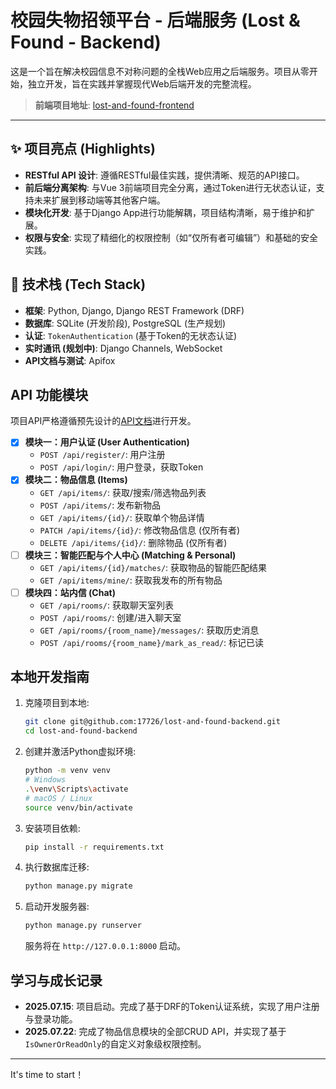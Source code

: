 # 校园失物招领平台 - 后端服务 (Lost & Found - Backend)

这是一个旨在解决校园信息不对称问题的全栈Web应用之后端服务。项目从零开始，独立开发，旨在实践并掌握现代Web后端开发的完整流程。

> **前端项目地址**: [lost-and-found-frontend](https://github.com/17726/lost-and-found-frontend)

---

## ✨ 项目亮点 (Highlights)

*   **RESTful API 设计**: 遵循RESTful最佳实践，提供清晰、规范的API接口。
*   **前后端分离架构**: 与Vue 3前端项目完全分离，通过Token进行无状态认证，支持未来扩展到移动端等其他客户端。
*   **模块化开发**: 基于Django App进行功能解耦，项目结构清晰，易于维护和扩展。
*   **权限与安全**: 实现了精细化的权限控制（如“仅所有者可编辑”）和基础的安全实践。

## 🚀 技术栈 (Tech Stack)

*   **框架**: Python, Django, Django REST Framework (DRF)
*   **数据库**: SQLite (开发阶段), PostgreSQL (生产规划)
*   **认证**: `TokenAuthentication` (基于Token的无状态认证)
*   **实时通讯 (规划中)**: Django Channels, WebSocket
*   **API文档与测试**: Apifox

##  API 功能模块

项目API严格遵循预先设计的[API文档](<>)进行开发。

-   [x] **模块一：用户认证 (User Authentication)**
    -   `POST /api/register/`: 用户注册
    -   `POST /api/login/`: 用户登录，获取Token
-   [x] **模块二：物品信息 (Items)**
    -   `GET /api/items/`: 获取/搜索/筛选物品列表
    -   `POST /api/items/`: 发布新物品
    -   `GET /api/items/{id}/`: 获取单个物品详情
    -   `PATCH /api/items/{id}/`: 修改物品信息 (仅所有者)
    -   `DELETE /api/items/{id}/`: 删除物品 (仅所有者)
-   [ ] **模块三：智能匹配与个人中心 (Matching & Personal)**
    -   `GET /api/items/{id}/matches/`: 获取物品的智能匹配结果
    -   `GET /api/items/mine/`: 获取我发布的所有物品
-   [ ] **模块四：站内信 (Chat)**
    -   `GET /api/rooms/`: 获取聊天室列表
    -   `POST /api/rooms/`: 创建/进入聊天室
    -   `GET /api/rooms/{room_name}/messages/`: 获取历史消息
    -   `POST /api/rooms/{room_name}/mark_as_read/`: 标记已读

## 本地开发指南

1.  克隆项目到本地:
    ```bash
    git clone git@github.com:17726/lost-and-found-backend.git
    cd lost-and-found-backend
    ```
2.  创建并激活Python虚拟环境:
    ```bash
    python -m venv venv
    # Windows
    .\venv\Scripts\activate
    # macOS / Linux
    source venv/bin/activate
    ```
3.  安装项目依赖:
    ```bash
    pip install -r requirements.txt
    ```
4.  执行数据库迁移:
    ```bash
    python manage.py migrate
    ```
5.  启动开发服务器:
    ```bash
    python manage.py runserver
    ```
    服务将在 `http://127.0.0.1:8000` 启动。

## 学习与成长记录

*   **2025.07.15**: 项目启动。完成了基于DRF的Token认证系统，实现了用户注册与登录功能。
*   **2025.07.22**: 完成了物品信息模块的全部CRUD API，并实现了基于`IsOwnerOrReadOnly`的自定义对象级权限控制。

---
It's time to start！
